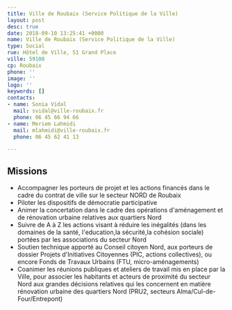 ```yaml
---
title: Ville de Roubaix (Service Politique de la Ville)
layout: post
desc: true
date: 2018-09-10 13:25:41 +0000
name: Ville de Roubaix (Service Politique de la Ville)
type: Social
rue: Hôtel de Ville, 51 Grand Place
ville: 59100
cp: Roubaix
phone: ''
image: ''
logo: ''
keywords: []
contacts:
- name: Sonia Vidal
  mail: svidal@ville-roubaix.fr
  phone: 06 45 66 94 66
- name: Meriem Lahmidi
  mail: mlahmidi@ville-roubaix.fr
  phone: 06 45 62 41 13

---
```

## Missions

* Accompagner les porteurs de projet et les actions financés dans le cadre du contrat de ville sur le secteur NORD de Roubaix
* Piloter les dispositifs de démocratie participative
* Animer la concertation dans le cadre des opérations d'aménagement et de rénovation urbaine relatives aux quartiers Nord  
* Suivre de A à Z les actions visant à réduire les inégalités  (dans les domaines de la santé, l'education,la sécurité,la cohésion sociale) portées par les associations du secteur Nord
* Soutien technique apporté au Conseil citoyen Nord, aux porteurs de dossier Projets d'Initiatives Citoyennes (PIC, actions collectives), ou encore Fonds de Travaux Urbains (FTU, micro-aménagements)
* Coanimer les réunions publiques et ateliers de travail mis en place par la Ville, pour associer les habitants et acteurs de proximité du secteur Nord aux grandes décisions relatives qui les concernent en matière rénovation urbaine des quartiers Nord (PRU2, secteurs Alma/Cul-de-Four/Entrepont)  
